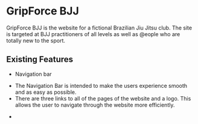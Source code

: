 # GripForce BJJ

GripForce BJJ is the website for a fictional Brazilian Jiu Jitsu club. The site is targeted at BJJ practitioners of all levels as well as @eople who are totally new to the sport.


## Existing Features

* Navigation bar
 - The Navigation Bar is intended to make the users experience smooth and as easy as possible. 
 - There are three links to all of the pages of the website and a logo. This allows the user to navigate through the website more efficiently.
*

